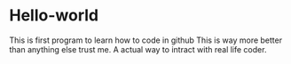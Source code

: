 # Hello-world
This is first program to learn how to code in github
This is way more better than anything else trust me. A actual way to intract with real life coder.
